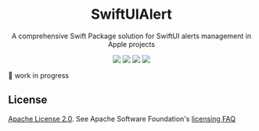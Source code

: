 <div align="center">
  <h1>SwiftUIAlert</h1>
</div>

<div align="center">
A comprehensive Swift Package solution for SwiftUI alerts management in Apple projects
</div>

<p align="center">
    <img src="https://img.shields.io/badge/iOS-v15-blue"/>
    <img src="https://img.shields.io/badge/macOS-v11-purple"/>
    <img src="https://img.shields.io/badge/Swift_Package_Manager-compatible-orange?style=flat"/>
    <a href="https://github.com/xxZap/SwiftUIAlert/blob/main/LICENSE">
        <img src="https://img.shields.io/badge/license-apache 2.0-gold"/>
    </a>
</p>

🚧 work in progress

## License
[Apache License 2.0][license]. See Apache Software Foundation's [licensing FAQ][licensing-faq]

[license]: LICENSE.txt
[licensing-faq]: https://www.apache.org/licenses/LICENSE-2.0
